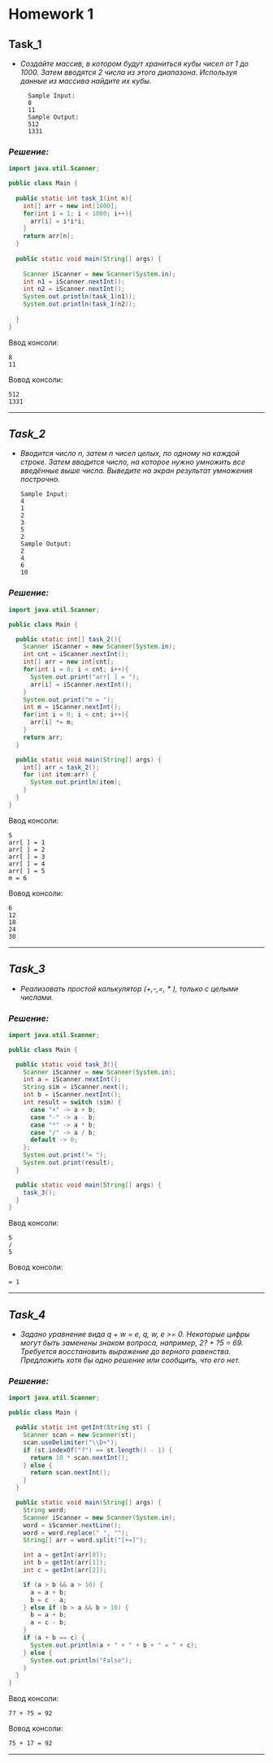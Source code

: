 # Homework 1
## Task_1
* *Создайте массив, в котором будут храниться кубы чисел от 1 до 1000.
Затем вводятся 2 числа из этого диапазона. Используя данные из массива найдите их кубы.*

        Sample Input:
        8
        11
        Sample Output:
        512
        1331
### *Решение:*
```Java
import java.util.Scanner;

public class Main {
    
  public static int task_1(int n){
    int[] arr = new int[1000];
    for(int i = 1; i < 1000; i++){
      arr[i] = i*i*i;
    }
    return arr[n];
  }
  
  public static void main(String[] args) {
      
    Scanner iScanner = new Scanner(System.in);
    int n1 = iScanner.nextInt();
    int n2 = iScanner.nextInt();
    System.out.println(task_1(n1));
    System.out.println(task_1(n2));
    
  }
}
```
Ввод консоли:
```CMD
8
11
```
Вовод консоли:
```CMD
512
1331
```
----
## *Task_2*
* *Вводится число n, затем n чисел целых, по одному на каждой строке.
  Затем вводится число, на которое нужно умножить все введённые выше числа.
  Выведите на экран результат умножения построчно.*

      Sample Input:
      4
      1
      2
      3
      5
      2
      Sample Output:
      2
      4
      6
      10
### *Решение:*
```Java
import java.util.Scanner;

public class Main {

  public static int[] task_2(){
    Scanner iScanner = new Scanner(System.in);
    int cnt = iScanner.nextInt();
    int[] arr = new int[cnt];
    for(int i = 0; i < cnt; i++){
      System.out.print("arr[ ] = ");
      arr[i] = iScanner.nextInt();
    }
    System.out.print("m = ");
    int m = iScanner.nextInt();
    for(int i = 0; i < cnt; i++){
      arr[i] *= m;
    }
    return arr;
  }

  public static void main(String[] args) {
    int[] arr = task_2();
    for (int item:arr) {
      System.out.println(item);
    }
  }
}
```
Ввод консоли:
```CMD
5
arr[ ] = 1
arr[ ] = 2
arr[ ] = 3
arr[ ] = 4
arr[ ] = 5
m = 6
```
Вовод консоли:
```CMD
6
12
18
24
30
```
----
## *Task_3*
* *Реализовать простой калькулятор (+,-,=, * ), только с целыми числами.*
### *Решение:*
```Java
import java.util.Scanner;

public class Main {

  public static void task_3(){
    Scanner iScanner = new Scanner(System.in);
    int a = iScanner.nextInt();
    String sim = iScanner.next();
    int b = iScanner.nextInt();
    int result = switch (sim) {
      case "+" -> a + b;
      case "-" -> a - b;
      case "*" -> a * b;
      case "/" -> a / b;
      default -> 0;
    };
    System.out.print("= ");
    System.out.print(result);
  }

  public static void main(String[] args) {
    task_3();
  }
}
```
Ввод консоли:
```CMD
5
/
5
```
Вовод консоли:
```CMD
= 1
```
----
## *Task_4*
* *Задано уравнение вида q + w = e,
  q, w, e >= 0.
  Некоторые цифры могут быть заменены знаком вопроса, например, 2? + ?5 = 69.
  Требуется восстановить выражение до верного равенства.
  Предложить хотя бы одно решение или сообщить, что его нет.*

### *Решение:*

```Java
import java.util.Scanner;

public class Main {

  public static int getInt(String st) {
    Scanner scan = new Scanner(st);
    scan.useDelimiter("\\D+");
    if (st.indexOf("?") == st.length() - 1) {
      return 10 * scan.nextInt();
    } else {
      return scan.nextInt();
    }
  }

  public static void main(String[] args) {
    String word;
    Scanner iScanner = new Scanner(System.in);
    word = iScanner.nextLine();
    word = word.replace(" ", "");
    String[] arr = word.split("[+=]");

    int a = getInt(arr[0]);
    int b = getInt(arr[1]);
    int c = getInt(arr[2]);

    if (a > b && a > 10) {
      a = a + b;
      b = c - a;
    } else if (b > a && b > 10) {
      b = a + b;
      a = c - b;
    }
    if (a + b == c) {
      System.out.println(a + " + " + b + " = " + c);
    } else {
      System.out.println("False");
    }
  }
}
```
Ввод консоли:
```CMD
7? + ?5 = 92
```
Вовод консоли:
```CMD
75 + 17 = 92
```
----